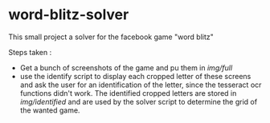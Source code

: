 # word-blitz-solver

This small project a solver for the facebook game "word blitz"

Steps taken :
- Get a bunch of screenshots of the game and pu them in *img/full*
- use the identify script to display each cropped letter of these screens and ask the user for an identification of the letter, since the tesseract ocr functions didn't work. The identified cropped letters are stored in *img/identified* and are used by the solver script to determine the grid of the wanted game.